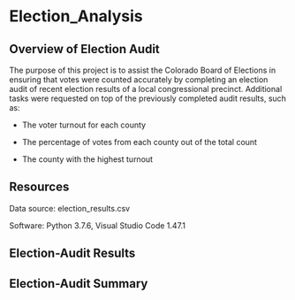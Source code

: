 # Election_Analysis

## Overview of Election Audit

The purpose of this project is to assist the Colorado Board of Elections in ensuring that votes were counted accurately by completing an election audit of recent election results of a local congressional precinct. Additional tasks were requested on top of the previously completed audit results, such as:

- The voter turnout for each county

- The percentage of votes from each county out of the total count

- The county with the highest turnout

## Resources

Data source: election_results.csv

Software: Python 3.7.6, Visual Studio Code 1.47.1

## Election-Audit Results

## Election-Audit Summary


